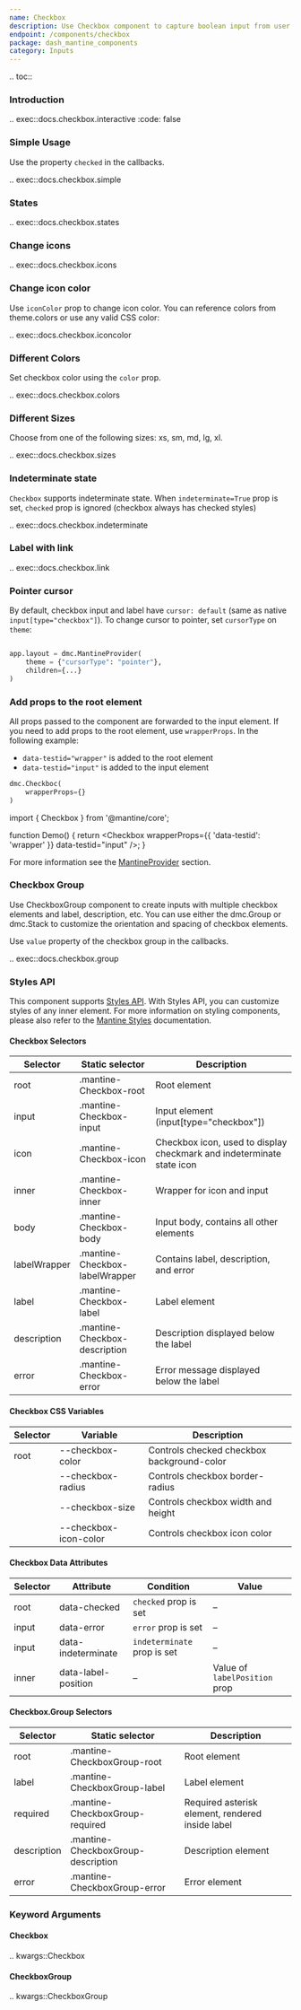```yaml
---
name: Checkbox
description: Use Checkbox component to capture boolean input from user.
endpoint: /components/checkbox
package: dash_mantine_components
category: Inputs
---
```


.. toc::

### Introduction

.. exec::docs.checkbox.interactive
    :code: false

### Simple Usage

Use the property `checked` in the callbacks.

.. exec::docs.checkbox.simple

### States

.. exec::docs.checkbox.states

### Change icons

.. exec::docs.checkbox.icons

### Change icon color

Use `iconColor` prop to change icon color. You can reference colors from theme.colors or use any valid CSS color:

.. exec::docs.checkbox.iconcolor



### Different Colors

Set checkbox color using the `color` prop.

.. exec::docs.checkbox.colors

### Different Sizes

Choose from one of the following sizes: xs, sm, md, lg, xl.

.. exec::docs.checkbox.sizes

### Indeterminate state
`Checkbox` supports indeterminate state. When `indeterminate=True` prop is set, `checked` prop is ignored (checkbox
always has checked styles)

.. exec::docs.checkbox.indeterminate


### Label with link

.. exec::docs.checkbox.link


### Pointer cursor
By default, checkbox input and label have `cursor: default` (same as native `input[type="checkbox"]`). To change cursor
to pointer, set `cursorType` on `theme`:

```python

app.layout = dmc.MantineProvider(
    theme = {"cursorType": "pointer"},
    children={...}
)
```

### Add props to the root element
All props passed to the component are forwarded to the input element. If you need to add props to the root element,
use `wrapperProps`. In the following example:

- `data-testid="wrapper"` is added to the root element
- `data-testid="input"` is added to the input element

```python
dmc.Checkboc(
    wrapperProps={}
)

```
import { Checkbox } from '@mantine/core';

function Demo() {
  return <Checkbox wrapperProps={{ 'data-testid': 'wrapper' }} data-testid="input" />;
}

For more information see the [MantineProvider](/components/mantineprovider) section.

### Checkbox Group

Use CheckboxGroup component to create inputs with multiple checkbox elements and label, description, etc. You can use either
the dmc.Group or dmc.Stack to customize the orientation and spacing of checkbox elements.

Use `value` property of the checkbox group in the callbacks.

.. exec::docs.checkbox.group


### Styles API

This component supports [Styles API](/styles-api). With Styles API, you can customize styles of any inner element.
For more information on styling components,  please also refer to the [Mantine Styles](https://mantine.dev/styles/styles-overview/) documentation.

#### Checkbox Selectors

| Selector       | Static selector              | Description                                             |
|----------------|--------------------------------|---------------------------------------------------------|
| root           | .mantine-Checkbox-root         | Root element                                            |
| input          | .mantine-Checkbox-input        | Input element (input[type="checkbox"])                  |
| icon           | .mantine-Checkbox-icon         | Checkbox icon, used to display checkmark and indeterminate state icon |
| inner          | .mantine-Checkbox-inner        | Wrapper for icon and input                              |
| body           | .mantine-Checkbox-body         | Input body, contains all other elements                 |
| labelWrapper   | .mantine-Checkbox-labelWrapper | Contains label, description, and error                  |
| label          | .mantine-Checkbox-label        | Label element                                           |
| description    | .mantine-Checkbox-description  | Description displayed below the label                   |
| error          | .mantine-Checkbox-error        | Error message displayed below the label                 |

#### Checkbox CSS Variables

| Selector | Variable            | Description                                     |
|----------|----------------------|-------------------------------------------------|
| root     | --checkbox-color     | Controls checked checkbox background-color     |
|          | --checkbox-radius    | Controls checkbox border-radius                |
|          | --checkbox-size      | Controls checkbox width and height             |
|          | --checkbox-icon-color| Controls checkbox icon color                   |

#### Checkbox Data Attributes

| Selector | Attribute            | Condition                  | Value                             |
|----------|-----------------------|-----------------------------|-----------------------------------|
| root     | data-checked          | `checked` prop is set       | –                                 |
| input    | data-error            | `error` prop is set         | –                                 |
| input    | data-indeterminate    | `indeterminate` prop is set | –                                 |
| inner    | data-label-position   | –                           | Value of `labelPosition` prop     |

#### Checkbox.Group Selectors

| Selector    | Static selector                   | Description                        |
|-------------|------------------------------------|------------------------------------|
| root        | .mantine-CheckboxGroup-root        | Root element                       |
| label       | .mantine-CheckboxGroup-label       | Label element                      |
| required    | .mantine-CheckboxGroup-required    | Required asterisk element, rendered inside label |
| description | .mantine-CheckboxGroup-description | Description element                |
| error       | .mantine-CheckboxGroup-error       | Error element                      |

### Keyword Arguments

#### Checkbox

.. kwargs::Checkbox

#### CheckboxGroup

.. kwargs::CheckboxGroup
